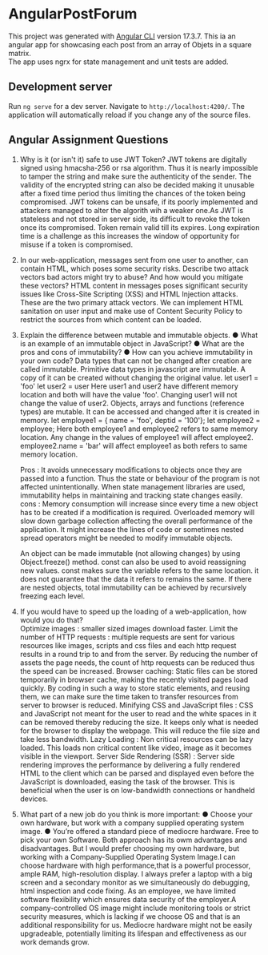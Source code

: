 # AngularPostForum

This project was generated with [Angular CLI](https://github.com/angular/angular-cli) version 17.3.7. This ia an angular app for showcasing each post from an array of Objets in a square matrix.  
The app uses ngrx for state management and unit tests are added.

## Development server

Run `ng serve` for a dev server. Navigate to `http://localhost:4200/`. The application will automatically reload if you change any of the source files.



## Angular Assignment Questions

1. Why is it (or isn't it) safe to use JWT Token?
    JWT tokens are digitally signed using hmacsha-256 or rsa algorithm. Thus it is nearly impossible to tamper the string and make sure the authenticity of the sender. The validity of the encrypted string can also be decided making it unusable after a fixed time period thus limiting the chances of the token being compromised.
    JWT tokens can be unsafe, if its poorly implemented and attackers managed to alter the algorith wih  a weaker one.As JWT is stateless and not stored in server side, its difficult to revoke the token once its compromised. Token remain valid till its expires. Long expiration time is a challenge as this increases the window of opportunity for misuse if a token is compromised.

2.  In our web-application, messages sent from one user to another, can contain HTML, which poses some security risks. Describe two attack vectors
bad actors might try to abuse? And how would you mitigate these vectors?
    HTML content in messages poses significant security issues like Cross-Site Scripting (XSS) and HTML Injection attacks. These are the two primary attack vectors.
	We can implement HTML sanitation on user input and make use of Content Security Policy to restrict the sources from which content can be loaded.

3.  Explain the difference between mutable and immutable objects.
● What is an example of an immutable object in JavaScript?
● What are the pros and cons of immutability?
● How can you achieve immutability in your own code?
    Data types that can not be changed after creation are called immutable. Primitive data types in javascript are immutable. A copy of it can be created without changing the original value.
    let user1 = 'foo'
    let user2 = user
    Here user1 and user2 have different memory location and both will have the value 'foo'. Changing user1 will not change the value of user2.
    Objects, arrays and functions (reference types) are mutable. It can be accessed and changed after it is created in memory.
    let employee1 = { name = 'foo', deptid = '100'};
    let employee2 = employee;
    Here both employee1 and employee2 refers to same memory location. Any change in the values of employee1 will affect employee2. employee2.name = 'bar' will affect employee1 as both refers to same memory location.

    Pros : It avoids unnecessary modifications to objects once they are passed into a function. Thus the state or behaviour of the program is not affected unintentionally. When state management libraries are used, immutability helps in maintaining and tracking state changes easily.
    cons : Memory consumption will increase since every time a new object has to be created if a modification is required. Overloaded memory will slow down garbage collection affecting the overall performance of the application. It might increase the lines of code or  sometimes nested spread operators might be needed to modify immutable objects.

    An object can be made immutable (not allowing changes) by using Object.freeze() method. const can also be used to avoid reassigning new values. const makes sure the variable refers to the same location. it does not guarantee that the data it refers to remains the same. If there are nested objects, total immutability can be achieved by recursively freezing each level.

4.  If you would have to speed up the loading of a web-application, how would you do that?     
    Optimize images : smaller sized images download faster.
    Limit the number of HTTP requests : multiple requests are sent for various resources like images, scripts and css files and  each http request results in a round trip to and from the server. By reducing the number of assets the page needs, the count of http requests can be reduced thus the speed can be increased.
    Browser caching: Static files can be stored temporarily in browser cache, making the recently visited pages load quickly. By coding in such a way to store static elements, and reusing them, we can make sure the time taken to transfer resources from server to browser is reduced.
    Minifying CSS and JavaScript files : CSS and JavaScript not meant for the user to read and the white spaces in it can be removed thereby reducing the size. It keeps only what is needed for the browser to display the webpage. This will reduce the file size and take less bandwidth.
    Lazy Loading : Non critical resources can be lazy loaded. This loads non critical content like video, image as it becomes visible in the viewport.
    Server Side Rendering (SSR) : Server side rendering improves the performance by delivering a fully rendered HTML to the client which can be parsed and displayed even before the JavaScript is downloaded, easing the task of the browser. This is beneficial when the user is on low-bandwidth connections or handheld devices.

5.  What part of a new job do you think is more important:
● Choose your own hardware, but work with a company supplied operating system image.
● You’re offered a standard piece of mediocre hardware. Free to pick your own Software.
    Both approach has its owm advantages and disadvantages. But I would prefer choosing my own hardware, but working with a Company-Supplied Operating System Image.I can choose hardware with high performance,that is a powerful processor, ample RAM, high-resolution display. I always prefer a laptop with a big screen and a secondary monitor as we simultaneously do debugging, html inspection and code fixing. As an employee, we have limited software flexibility which ensures data security of the employer.A company-controlled OS image might include monitoring tools or strict security measures, which is lacking if we choose OS and that is an additional responsibility for us. Mediocre hardware might not be easily upgradeable, potentially limiting its lifespan and effectiveness as our work demands grow.